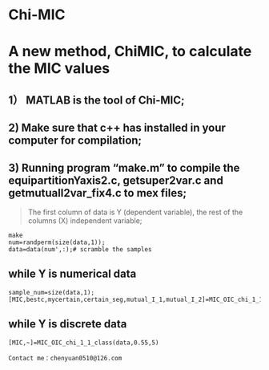 # Chi-MIC
# A new method, ChiMIC, to calculate the MIC values

## 1） MATLAB is the tool of Chi-MIC;    
## 2)  Make sure that c++ has installed in your computer for compilation;   
## 3)  Running program “make.m” to compile the equipartitionYaxis2.c, getsuper2var.c and getmutualI2var_fix4.c to mex files;
> The first column of data is Y (dependent variable), the rest of the columns (X) independent variable;
    
    make  
    num=randperm(size(data,1));   
    data=data(num',:);# scramble the samples  

## while Y is numerical data
    sample_num=size(data,1); 
    [MIC,bestc,mycertain,certain_seg,mutual_I_1,mutual_I_2]=MIC_OIC_chi_1_1(data,sample_num^0.55,5,sample_num);
    
## while Y is discrete data
    [MIC,~]=MIC_OIC_chi_1_1_class(data,0.55,5)
    
```
Contact me：chenyuan0510@126.com
```
